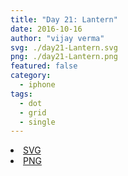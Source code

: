 ```yaml
---
title: "Day 21: Lantern"
date: 2016-10-16
author: "vijay verma"
svg: ./day21-Lantern.svg
png: ./day21-Lantern.png
featured: false
category:
  - iphone
tags:
  - dot
  - grid
  - single
---
```

<li><a href="./day21-Lantern.svg" download className="btn-svg">SVG</a></li>
<li><a href="/day21-Lantern.png" download className="btn-png">PNG</a></li>
